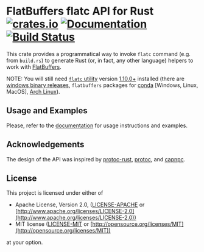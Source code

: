 # FlatBuffers flatc API for Rust [![crates.io](https://meritbadge.herokuapp.com/flatc-rust)](https://crates.io/crates/flatc-rust) [![Documentation](https://docs.rs/flatc-rust/badge.svg)](https://docs.rs/flatc-rust) [![Build Status](https://travis-ci.org/frol/flatc-rust.svg?branch=master)](https://travis-ci.org/frol/flatc-rust)

This crate provides a programmatical way to invoke `flatc` command (e.g. from
`build.rs`) to generate Rust (or, in fact, any other language) helpers to work
with [FlatBuffers](https://google.github.io/flatbuffers).

NOTE: You will still need
[`flatc` utility](https://google.github.io/flatbuffers/flatbuffers_guide_using_schema_compiler.html)
version [1.10.0+](https://github.com/google/flatbuffers/releases/tag/v1.10.0) installed (there are
[windows binary releases](https://github.com/google/flatbuffers/releases), `flatbuffers` packages
for [conda](https://anaconda.org/conda-forge/flatbuffers) [Windows, Linux, MacOS],
[Arch Linux](https://www.archlinux.org/packages/community/x86_64/flatbuffers/)).

## Usage and Examples

Please, refer to the [documentation](https://docs.rs/flatc-rust#examples) for usage instructions
and examples.

## Acknowledgements

The design of the API was inspired by
[protoc-rust](https://github.com/stepancheg/rust-protobuf/tree/master/protoc-rust),
[protoc](https://github.com/stepancheg/rust-protobuf/tree/master/protoc), and
[capnpc](https://github.com/capnproto/capnproto-rust/tree/master/capnpc).

## License

This project is licensed under either of

* Apache License, Version 2.0, ([LICENSE-APACHE](LICENSE-APACHE) or [http://www.apache.org/licenses/LICENSE-2.0](http://www.apache.org/licenses/LICENSE-2.0))
* MIT license ([LICENSE-MIT](LICENSE-MIT) or [http://opensource.org/licenses/MIT](http://opensource.org/licenses/MIT))

at your option.
